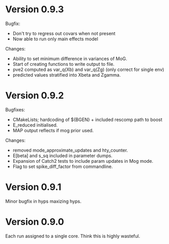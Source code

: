 # Version 0.9.3
Bugfix:
- Don't try to regress out covars when not present
- Now able to run only main effects model

Changes:
- Ability to set minimum difference in variances of MoG.
- Start of creating functions to write output to file.
- pve2 computed as var_q(Xb) and var_q(Zg) (only correct for single env)
- predicted values stratified into Xbeta and Zgamma.

# Version 0.9.2
Bugfixes:
- CMakeLists; hardcoding of ${BGEN} + included rescomp path to boost
- E_reduced initialised.
- MAP output reflects if mog prior used.

Changes:
- removed mode_approximate_updates and hty_counter.
- E[beta] and s_sq included in parameter dumps.
- Expansion of Catch2 tests to include param updates in Mog mode.
- Flag to set spike_diff_factor from commandline.

# Version 0.9.1
Minor bugfix in hyps maxizing hyps.

# Version 0.9.0
Each run assigned to a single core. Think this is highly wasteful.
